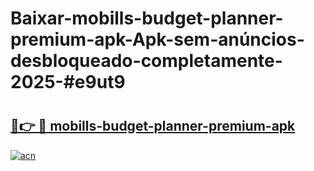 # Baixar-mobills-budget-planner-premium-apk-Apk-sem-anúncios-desbloqueado-completamente-2025-#e9ut9

# <h2><a href="https://ainizakaria.my?title=mobills-budget-planner-premium-apk&ref=24M">🔗👉 🔴 mobills-budget-planner-premium-apk</a></h2>

[![acn](https://github.com/user-attachments/assets/0f9c940e-d8b0-45ae-aac7-cd30a18b3e1c)](https://ainizakaria.my?title=mobills-budget-planner-premium-apk&ref=24M)

